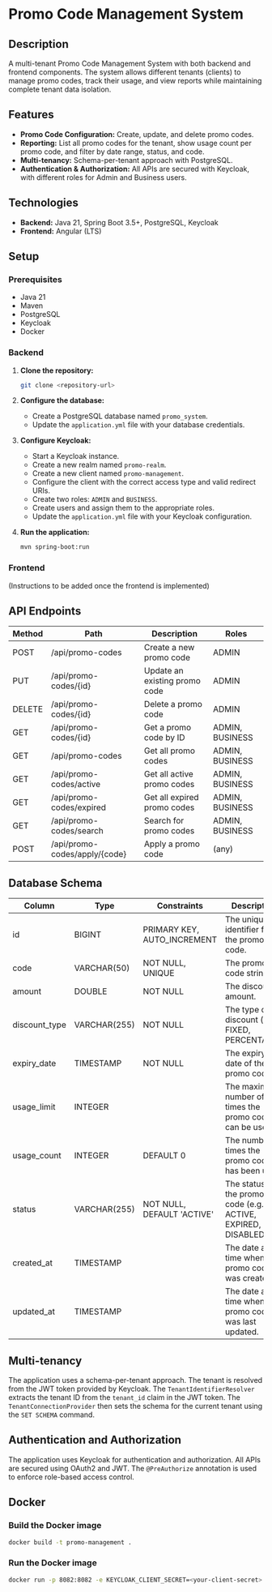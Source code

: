 # Promo Code Management System

## Description

A multi-tenant Promo Code Management System with both backend and frontend components. The system allows different tenants (clients) to manage promo codes, track their usage, and view reports while maintaining complete tenant data isolation.

## Features

- **Promo Code Configuration:** Create, update, and delete promo codes.
- **Reporting:** List all promo codes for the tenant, show usage count per promo code, and filter by date range, status, and code.
- **Multi-tenancy:** Schema-per-tenant approach with PostgreSQL.
- **Authentication & Authorization:** All APIs are secured with Keycloak, with different roles for Admin and Business users.

## Technologies

- **Backend:** Java 21, Spring Boot 3.5+, PostgreSQL, Keycloak
- **Frontend:** Angular (LTS)

## Setup

### Prerequisites

- Java 21
- Maven
- PostgreSQL
- Keycloak
- Docker

### Backend

1.  **Clone the repository:**

    ```bash
    git clone <repository-url>
    ```

2.  **Configure the database:**

    - Create a PostgreSQL database named `promo_system`.
    - Update the `application.yml` file with your database credentials.

3.  **Configure Keycloak:**

    - Start a Keycloak instance.
    - Create a new realm named `promo-realm`.
    - Create a new client named `promo-management`.
    - Configure the client with the correct access type and valid redirect URIs.
    - Create two roles: `ADMIN` and `BUSINESS`.
    - Create users and assign them to the appropriate roles.
    - Update the `application.yml` file with your Keycloak configuration.

4.  **Run the application:**

    ```bash
    mvn spring-boot:run
    ```

### Frontend

(Instructions to be added once the frontend is implemented)

## API Endpoints

| Method | Path                  | Description                   | Roles          |
| ------ | --------------------- | ----------------------------- | -------------- |
| POST   | /api/promo-codes      | Create a new promo code       | ADMIN          |
| PUT    | /api/promo-codes/{id} | Update an existing promo code | ADMIN          |
| DELETE | /api/promo-codes/{id} | Delete a promo code           | ADMIN          |
| GET    | /api/promo-codes/{id} | Get a promo code by ID        | ADMIN, BUSINESS|
| GET    | /api/promo-codes      | Get all promo codes           | ADMIN, BUSINESS|
| GET    | /api/promo-codes/active | Get all active promo codes    | ADMIN, BUSINESS|
| GET    | /api/promo-codes/expired| Get all expired promo codes   | ADMIN, BUSINESS|
| GET    | /api/promo-codes/search | Search for promo codes        | ADMIN, BUSINESS|
| POST   | /api/promo-codes/apply/{code} | Apply a promo code | (any)          |

## Database Schema

| Column       | Type          | Constraints               | Description                               |
| ------------ | ------------- | ------------------------- | ----------------------------------------- |
| id           | BIGINT        | PRIMARY KEY, AUTO_INCREMENT | The unique identifier for the promo code. |
| code         | VARCHAR(50)   | NOT NULL, UNIQUE          | The promo code string.                    |
| amount       | DOUBLE        | NOT NULL                  | The discount amount.                      |
| discount_type| VARCHAR(255)  | NOT NULL                  | The type of discount (e.g., FIXED, PERCENTAGE). |
| expiry_date  | TIMESTAMP     | NOT NULL                  | The expiry date of the promo code.        |
| usage_limit  | INTEGER       |                           | The maximum number of times the promo code can be used. |
| usage_count  | INTEGER       | DEFAULT 0                 | The number of times the promo code has been used. |
| status       | VARCHAR(255)  | NOT NULL, DEFAULT 'ACTIVE'| The status of the promo code (e.g., ACTIVE, EXPIRED, DISABLED). |
| created_at   | TIMESTAMP     |                           | The date and time when the promo code was created. |
| updated_at   | TIMESTAMP     |                           | The date and time when the promo code was last updated. |

## Multi-tenancy

The application uses a schema-per-tenant approach. The tenant is resolved from the JWT token provided by Keycloak. The `TenantIdentifierResolver` extracts the tenant ID from the `tenant_id` claim in the JWT token. The `TenantConnectionProvider` then sets the schema for the current tenant using the `SET SCHEMA` command.

## Authentication and Authorization

The application uses Keycloak for authentication and authorization. All APIs are secured using OAuth2 and JWT. The `@PreAuthorize` annotation is used to enforce role-based access control.

## Docker

### Build the Docker image

```bash
docker build -t promo-management .
```

### Run the Docker image

```bash
docker run -p 8082:8082 -e KEYCLOAK_CLIENT_SECRET=<your-client-secret> -e DEFAULT_TENANT=<your-default-tenant> promo-management
```
